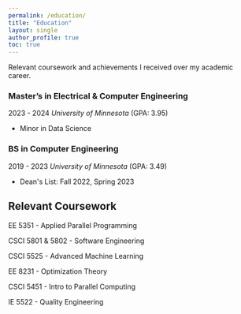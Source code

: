 ```yaml
---
permalink: /education/
title: "Education"
layout: single
author_profile: true
toc: true
---
```

Relevant coursework and achievements I received over my academic career.


### Master’s in Electrical & Computer Engineering
2023 - 2024 *University of Minnesota* (GPA: 3.95)
- Minor in Data Science  <br>

### BS in Computer Engineering
2019 - 2023 *University of Minnesota* (GPA: 3.49)
- Dean's List: Fall 2022, Spring 2023

## Relevant Coursework

EE 5351 - Applied Parallel Programming

CSCI 5801 & 5802 - Software Engineering

CSCI 5525 - Advanced Machine Learning

EE 8231 - Optimization Theory

CSCI 5451 - Intro to Parallel Computing

IE 5522 - Quality Engineering